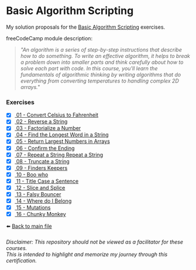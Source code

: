 # Basic Algorithm Scripting

My solution proposals for the [Basic Algorithm Scripting](https://www.freecodecamp.org/learn/javascript-algorithms-and-data-structures/#basic-algorithm-scripting)
exercises.

freeCodeCamp module description:
> *"An algorithm is a series of step-by-step instructions that describe how to do something. To write an effective algorithm, it helps to break a problem down into smaller parts and think carefully about how to solve each part with code. In this course, you'll learn the fundamentals of algorithmic thinking by writing algorithms that do everything from converting temperatures to handling complex 2D arrays."*

### Exercises

- [X] [ 01 - Convert Celsius to Fahrenheit](01-convert-celsius-to-fahrenheit.js)
- [X] [ 02 - Reverse a String](02-reverse-a-string.js)
- [X] [ 03 - Factorialize a Number](03-factorialize-a-number.js)
- [X] [ 04 - Find the Longest Word in a String](04-find-the-longest-word-in-a-string.js)
- [X] [ 05 - Return Largest Numbers in Arrays](05-return-largest-numbers-in-arrays.js)
- [X] [ 06 - Confirm the Ending](06-confirm-the-ending.js)
- [X] [ 07 - Repeat a String Repeat a String](07-repeat-a-string-repeat-a-string.js)
- [X] [ 08 - Truncate a String](08-truncate-a-string.js)
- [X] [ 09 - Finders Keepers](09-finders-keepers.js)
- [X] [ 10 - Boo who](10-boo-who.js)
- [X] [ 11 - Title Case a Sentence](11-title-case-a-sentence.js)
- [X] [ 12 - Slice and Splice](12-slice-and-splice.js)
- [X] [ 13 - Falsy Bouncer](13-falsy-bouncer.js)
- [X] [ 14 - Where do I Belong](14-where-do-i-belong.js)
- [X] [ 15 - Mutations](15-mutations.js)
- [X] [ 16 - Chunky Monkey](16-chunky-monkey.js)

⬅️ [Back to main file](../README.md)

###### Disclaimer: This repository should not be viewed as a facilitator for these courses. <br> This is intended to highlight and memorize my journey through this certification.